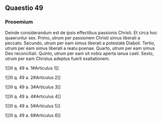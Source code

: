 ## Quaestio 49

### Prooemium

Deinde considerandum est de ipsis effectibus passionis Christi. Et circa hoc quaeruntur sex. Primo, utrum per passionem Christi simus liberati a peccato. Secundo, utrum per eam simus liberati a potestate Diaboli. Tertio, utrum per eam simus liberati a reatu poenae. Quarto, utrum per eam simus Deo reconciliati. Quinto, utrum per eam sit nobis aperta ianua caeli. Sexto, utrum per eam Christus adeptus fuerit exaltationem.

![[III q. 49 a. 1#Articulus 1]]

![[III q. 49 a. 2#Articulus 2]]

![[III q. 49 a. 3#Articulus 3]]

![[III q. 49 a. 4#Articulus 4]]

![[III q. 49 a. 5#Articulus 5]]

![[III q. 49 a. 6#Articulus 6]]


